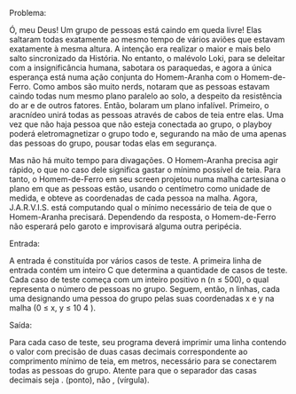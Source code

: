 Problema:

Ó, meu Deus! Um grupo de pessoas está caindo em queda livre! Elas saltaram todas exatamente ao mesmo tempo de vários aviões que estavam exatamente à mesma altura. A intenção era realizar o maior e mais belo salto sincronizado da História. No entanto, o malévolo Loki, para se deleitar com a insignificância humana, sabotara os paraquedas, e agora a única esperança está numa ação conjunta do Homem-Aranha com o Homem-de-Ferro. Como ambos são muito nerds, notaram que as pessoas estavam caindo todas num mesmo plano paralelo ao solo, a despeito da resistência do ar e de outros fatores. Então, bolaram um plano infalível. Primeiro, o aracnídeo unirá todas as pessoas através de cabos de teia entre elas. Uma vez que não haja pessoa que não esteja conectada ao grupo, o playboy poderá eletromagnetizar o grupo todo e, segurando na mão de uma apenas das pessoas do grupo, pousar todas elas em segurança.

Mas não há muito tempo para divagações. O Homem-Aranha precisa agir rápido, o que no caso dele significa gastar o mínimo possível de teia. Para tanto, o Homem-de-Ferro em seu screen projetou numa malha cartesiana o plano em que as pessoas estão, usando o centímetro como unidade de medida, e obteve as coordenadas de cada pessoa na malha. Agora, J.A.R.V.I.S. está computando qual o mínimo necessário de teia de que o Homem-Aranha precisará. Dependendo da resposta, o Homem-de-Ferro não esperará pelo garoto e improvisará alguma outra peripécia.

Entrada:

A entrada é constituída por vários casos de teste. A primeira linha de entrada contém um inteiro C que determina a quantidade de casos de teste. Cada caso de teste começa com um inteiro positivo n (n ≤ 500), o qual representa o número de pessoas no grupo. Seguem, então, n linhas, cada uma designando uma pessoa do grupo pelas suas coordenadas x e y na malha (0 ≤ x, y ≤ 10 4 ).

Saída:

Para cada caso de teste, seu programa deverá imprimir uma linha contendo o valor com precisão de duas casas decimais correspondente ao comprimento mínimo de teia, em metros, necessário para se conectarem todas as pessoas do grupo. Atente para que o separador das casas decimais seja . (ponto), não , (vírgula).
